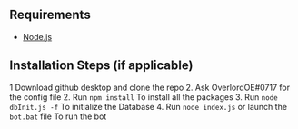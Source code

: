 ## Requirements

- [Node.js](http://nodejs.org/)

## Installation Steps (if applicable)

1 Download github desktop and clone the repo
2. Ask OverlordOE#0717 for the config file
2. Run `npm install` To install all the packages
3. Run `node dbInit.js -f` To initialize the Database
4. Run `node index.js` or launch the `bot.bat` file To run the bot


